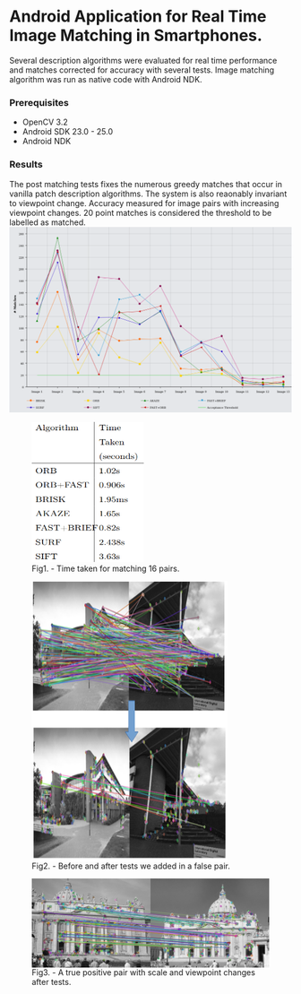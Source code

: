 # Android Application for Real Time Image Matching in Smartphones.
Several description algorithms were evaluated for real time performance and matches corrected for accuracy with several tests. 
Image matching algorithm was run as native code with Android NDK. 


### Prerequisites
- OpenCV 3.2
- Android SDK 23.0 - 25.0
- Android NDK 

### Results
The post matching tests fixes the numerous greedy matches that occur in vanilla patch description algorithms. The system is also reaonably invariant to viewpoint change.
Accuracy measured for image pairs with increasing viewpoint changes. 20 point matches is considered the threshold to be labelled as matched.
![Accuracy](images/performance.png)
 <figure>
  <img src="images/time.png" alt="Time taken" width="200" height="250">
  <figcaption>Fig1. - Time taken for matching 16 pairs.</figcaption>
</figure> 
<figure>
  <img src="images/filter.png" alt="Before and after adding tests" width="350" height="500" align="center">
  <figcaption>Fig2. - Before and after tests we added in a false pair.</figcaption>
</figure> 
<figure>
  <img src="images/true.png" alt="A true pair" align="center">
  <figcaption>Fig3. - A true positive pair with scale and viewpoint changes after tests.</figcaption>
</figure> 


